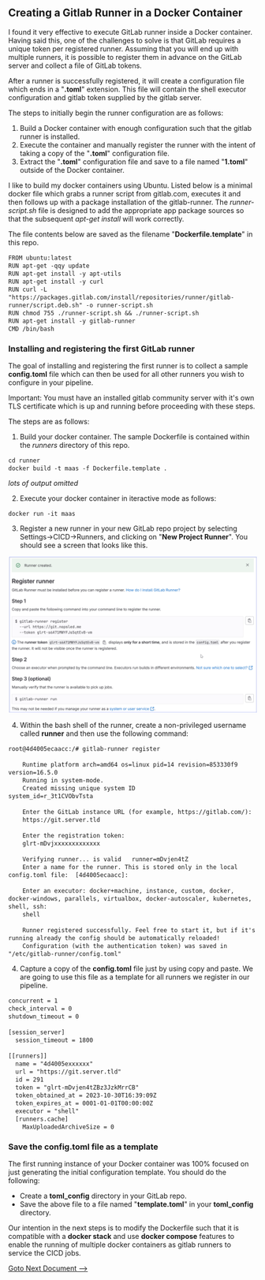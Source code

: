 ## Creating a Gitlab Runner in a Docker Container

I found it very effective to execute GitLab runner inside a Docker container.
Having said this, one of the challenges to solve is that GitLab requires a unique token
per registered runner. Assuming that you will end up with multiple runners, it is
possible to register them in advance on the GitLab server and collect a file
of GitLab tokens.

After a runner is successfully registered, it will create a configuration file
which ends in a "**.toml**" extension. This file will contain the shell executor
configuration and gitlab token supplied by the gitlab server.

The steps to initially begin the runner configuration are as follows:
1. Build a Docker container with enough configuration such that the gitlab runner is installed.
2. Execute the container and manually register the runner with the intent of taking a copy of the "**.toml**" configuration file.
3. Extract the "**.toml**" configuration file and save to a file named "**1.toml**" outside of the Docker container.

I like to build my docker containers using Ubuntu. Listed below is a minimal docker file which
grabs a runner script from gitlab.com, executes it and then follows up with a package
installation of the gitlab-runner. The *runner-script.sh* file is designed to add the appropriate
app package sources so that the subsequent *apt-get install* will work correctly. 

The file contents below are saved as the filename "**Dockerfile.template**" in this repo.

```
FROM ubuntu:latest
RUN apt-get -qqy update
RUN apt-get install -y apt-utils
RUN apt-get install -y curl
RUN curl -L "https://packages.gitlab.com/install/repositories/runner/gitlab-runner/script.deb.sh" -o runner-script.sh
RUN chmod 755 ./runner-script.sh && ./runner-script.sh
RUN apt-get install -y gitlab-runner
CMD /bin/bash
```

### Installing and registering the first GitLab runner

The goal of installing and registering the first runner is to collect a sample
**config.toml** file which can then be used for all other runners you wish to
configure in your pipeline.

Important: You must have an installed gitlab community server with it's own TLS certificate which is up and running before proceeding with these steps.

The steps are as follows:

1. Build your docker container.  The sample Dockerfile is contained within the *runners* directory of this repo.

```
cd runner
docker build -t maas -f Dockerfile.template .
```
*lots of output omitted*

2. Execute your docker container in iteractive mode as follows:

```
docker run -it maas
```

3. Register a new runner in your new GitLab repo project by selecting Settings->CICD->Runners, and clicking on "**New Project Runner**". You should see a screen that looks like this.

![Alt text](image-2.png)

4. Within the bash shell of the runner, create a non-privileged username called **runner** and then use the following command:


```
root@4d4005ecaacc:/# gitlab-runner register

    Runtime platform arch=amd64 os=linux pid=14 revision=853330f9 version=16.5.0
    Running in system-mode.
    Created missing unique system ID                    system_id=r_3t1CVObvTsta

    Enter the GitLab instance URL (for example, https://gitlab.com/):
    https://git.server.tld

    Enter the registration token:
    glrt-mDvjxxxxxxxxxxxxx

    Verifying runner... is valid   runner=mDvjen4tZ
    Enter a name for the runner. This is stored only in the local config.toml file:  [4d4005ecaacc]:
    
    Enter an executor: docker+machine, instance, custom, docker, docker-windows, parallels, virtualbox, docker-autoscaler, kubernetes, shell, ssh: 
    shell
    
    Runner registered successfully. Feel free to start it, but if it's running already the config should be automatically reloaded!
    Configuration (with the authentication token) was saved in "/etc/gitlab-runner/config.toml"                    

```

4. Capture a copy of the **config.toml** file just by using copy and paste. We are going to use this file as a template for all runners we register in our pipeline.

```
concurrent = 1
check_interval = 0
shutdown_timeout = 0

[session_server]
  session_timeout = 1800

[[runners]]
  name = "4d4005exxxxxx"
  url = "https://git.server.tld"
  id = 291
  token = "glrt-mDvjen4tZBz3JzkMrrCB"
  token_obtained_at = 2023-10-30T16:39:09Z
  token_expires_at = 0001-01-01T00:00:00Z
  executor = "shell"
  [runners.cache]
    MaxUploadedArchiveSize = 0

```

### Save the config.toml file as a template

The first running instance of your Docker container was 100% focused on just generating the initial configuration template.  You should do the following:

* Create a **toml_config** directory in your GitLab repo.
* Save the above file to a file named "**template.toml**" in your **toml_config** directory.

Our intention in the next steps is to modify the Dockerfile such that it is compatible with a **docker stack** and use **docker compose** features to enable the running of multiple docker containers as gitlab runners to service the CICD jobs.

[Goto Next Document -->](docs/02-runner.md)



